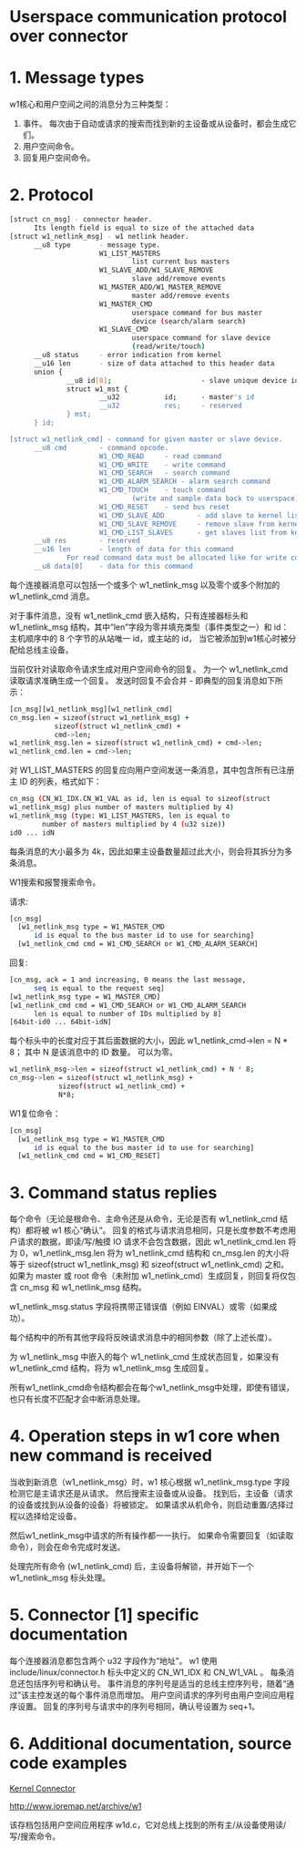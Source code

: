 
# Userspace communication protocol over connector

# 1. Message types

w1核心和用户空间之间的消息分为三种类型：

1. 事件。 每次由于自动或请求的搜索而找到新的主设备或从设备时，都会生成它们。
2. 用户空间命令。
3. 回复用户空间命令。


# 2. Protocol

```bash
[struct cn_msg] - connector header.
      Its length field is equal to size of the attached data
[struct w1_netlink_msg] - w1 netlink header.
      __u8 type       - message type.
                      W1_LIST_MASTERS
                              list current bus masters
                      W1_SLAVE_ADD/W1_SLAVE_REMOVE
                              slave add/remove events
                      W1_MASTER_ADD/W1_MASTER_REMOVE
                              master add/remove events
                      W1_MASTER_CMD
                              userspace command for bus master
                              device (search/alarm search)
                      W1_SLAVE_CMD
                              userspace command for slave device
                              (read/write/touch)
      __u8 status     - error indication from kernel
      __u16 len       - size of data attached to this header data
      union {
              __u8 id[8];                      - slave unique device id
              struct w1_mst {
                      __u32           id;      - master's id
                      __u32           res;     - reserved
              } mst;
      } id;

[struct w1_netlink_cmd] - command for given master or slave device.
      __u8 cmd        - command opcode.
                      W1_CMD_READ     - read command
                      W1_CMD_WRITE    - write command
                      W1_CMD_SEARCH   - search command
                      W1_CMD_ALARM_SEARCH - alarm search command
                      W1_CMD_TOUCH    - touch command
                              (write and sample data back to userspace)
                      W1_CMD_RESET    - send bus reset
                      W1_CMD_SLAVE_ADD        - add slave to kernel list
                      W1_CMD_SLAVE_REMOVE     - remove slave from kernel list
                      W1_CMD_LIST_SLAVES      - get slaves list from kernel
      __u8 res        - reserved
      __u16 len       - length of data for this command
              For read command data must be allocated like for write command
      __u8 data[0]    - data for this command
```

每个连接器消息可以包括一个或多个 w1_netlink_msg 以及零个或多个附加的 w1_netlink_cmd 消息。

对于事件消息，没有 w1_netlink_cmd 嵌入结构，只有连接器标头和 w1_netlink_msg 结构，其中“len”字段为零并填充类型（事件类型之一）和 id：主机顺序中的 8 个字节的从站唯一 id，或主站的 id， 当它被添加到w1核心时被分配给总线主设备。

当前仅针对读取命令请求生成对用户空间命令的回复。 为一个 w1_netlink_cmd 读取请求准确生成一个回复。 发送时回复不会合并 - 即典型的回复消息如下所示：

```bash
[cn_msg][w1_netlink_msg][w1_netlink_cmd]
cn_msg.len = sizeof(struct w1_netlink_msg) +
           sizeof(struct w1_netlink_cmd) +
           cmd->len;
w1_netlink_msg.len = sizeof(struct w1_netlink_cmd) + cmd->len;
w1_netlink_cmd.len = cmd->len;
```

对 W1_LIST_MASTERS 的回复应向用户空间发送一条消息，其中包含所有已注册主 ID 的列表，格式如下：

```bash
cn_msg (CN_W1_IDX.CN_W1_VAL as id, len is equal to sizeof(struct
w1_netlink_msg) plus number of masters multiplied by 4)
w1_netlink_msg (type: W1_LIST_MASTERS, len is equal to
        number of masters multiplied by 4 (u32 size))
id0 ... idN
```

每条消息的大小最多为 4k，因此如果主设备数量超过此大小，则会将其拆分为多条消息。

W1搜索和报警搜索命令。

请求:

```bash
[cn_msg]
  [w1_netlink_msg type = W1_MASTER_CMD
      id is equal to the bus master id to use for searching]
  [w1_netlink_cmd cmd = W1_CMD_SEARCH or W1_CMD_ALARM_SEARCH]
```

回复:

```bash
[cn_msg, ack = 1 and increasing, 0 means the last message,
      seq is equal to the request seq]
[w1_netlink_msg type = W1_MASTER_CMD]
[w1_netlink_cmd cmd = W1_CMD_SEARCH or W1_CMD_ALARM_SEARCH
      len is equal to number of IDs multiplied by 8]
[64bit-id0 ... 64bit-idN]
```

每个标头中的长度对应于其后面数据的大小，因此 w1_netlink_cmd->len = N * 8； 其中 N 是该消息中的 ID 数量。 可以为零。

```bash
w1_netlink_msg->len = sizeof(struct w1_netlink_cmd) + N * 8;
cn_msg->len = sizeof(struct w1_netlink_msg) +
            sizeof(struct w1_netlink_cmd) +
            N*8;
```

W1复位命令：

```bash
[cn_msg]
  [w1_netlink_msg type = W1_MASTER_CMD
      id is equal to the bus master id to use for searching]
  [w1_netlink_cmd cmd = W1_CMD_RESET]
```


# 3. Command status replies

每个命令（无论是根命令、主命令还是从命令，无论是否有 w1_netlink_cmd 结构）都将被 w1 核心“确认”。 回复的格式与请求消息相同，只是长度参数不考虑用户请求的数据，即读/写/触摸 IO 请求不会包含数据，因此 w1_netlink_cmd.len 将为 0，w1_netlink_msg.len 将为 w1_netlink_cmd 结构和 cn_msg.len 的大小将等于 sizeof(struct w1_netlink_msg) 和 sizeof(struct w1_netlink_cmd) 之和。 如果为 master 或 root 命令（未附加 w1_netlink_cmd）生成回复，则回复将仅包含 cn_msg 和 w1_netlink_msg 结构。

w1_netlink_msg.status 字段将携带正错误值（例如 EINVAL）或零（如果成功）。

每个结构中的所有其他字段将反映请求消息中的相同参数（除了上述长度）。

为 w1_netlink_msg 中嵌入的每个 w1_netlink_cmd 生成状态回复，如果没有 w1_netlink_cmd 结构，将为 w1_netlink_msg 生成回复。

所有w1_netlink_cmd命令结构都会在每个w1_netlink_msg中处理，即使有错误，也只有长度不匹配才会中断消息处理。


# 4. Operation steps in w1 core when new command is received

当收到新消息（w1_netlink_msg）时，w1 核心根据 w1_netlink_msg.type 字段检测它是主请求还是从请求。 然后搜索主设备或从设备。 找到后，主设备（请求的设备或找到从设备的设备）将被锁定。 如果请求从机命令，则启动重置/选择过程以选择给定设备。

然后w1_netlink_msg中请求的所有操作都一一执行。 如果命令需要回复（如读取命令），则会在命令完成时发送。

处理完所有命令 (w1_netlink_cmd) 后，主设备将解锁，并开始下一个 w1_netlink_msg 标头处理。


# 5. Connector [1] specific documentation

每个连接器消息都包含两个 u32 字段作为“地址”。 w1 使用 include/linux/connector.h 标头中定义的 CN_W1_IDX 和 CN_W1_VAL 。 每条消息还包括序列号和确认号。 事件消息的序列号是适当的总线主控序列号，随着“通过”该主控发送的每个事件消息而增加。 用户空间请求的序列号由用户空间应用程序设置。 回复的序列号与请求中的序列号相同，确认号设置为 seq+1。


# 6. Additional documentation, source code examples

[Kernel Connector](https://www.kernel.org/doc/html/latest/driver-api/connector.html)

<http://www.ioremap.net/archive/w1>

该存档包括用户空间应用程序 w1d.c，它对总线上找到的所有主/从设备使用读/写/搜索命令。
